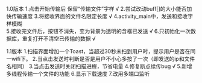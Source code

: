 1.0版本
1.点击开始传输后 保留“传输文件”字样 √
2.尝试改动buff[]的大小能否加快传输速度
3.将接收界面的文件名限定长度   √
4.activity_main中，发送和接收字样模糊  
5.接收完文件后，按钮不消失，变为背景为透明的含框已发送 √
6.只初始化一次数据库，重复打开不清空已传输的数据 √

1.1版本
1.扫描界面增加一个Toast，当超过30秒未扫到用户时，提示用户是否在同一wifi下。
2.当点击发送时判断是否是用户不小心多按了一次（即发送的ip和文件名相同）
3.当点击发送时关闭扫描进程，节省电量
4.修复断点续传bug		√
5.新增多线程传输一个文件的功能
6.显示下载速度
7.改用多端口监听
